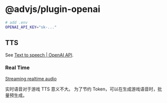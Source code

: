 # @advjs/plugin-openai

```bash
# add .env
OPENAI_API_KEY="sk-..."
```

## TTS

See [Text to speech | OpenAI API](https://platform.openai.com/docs/guides/text-to-speech?lang=javascript).

### Real Time

[Streaming realtime audio](https://platform.openai.com/docs/guides/text-to-speech#streaming-realtime-audio)

实时语音对于游戏 TTS 意义不大。
为了节约 Token，可以在生成游戏语音时，批量预生成。

